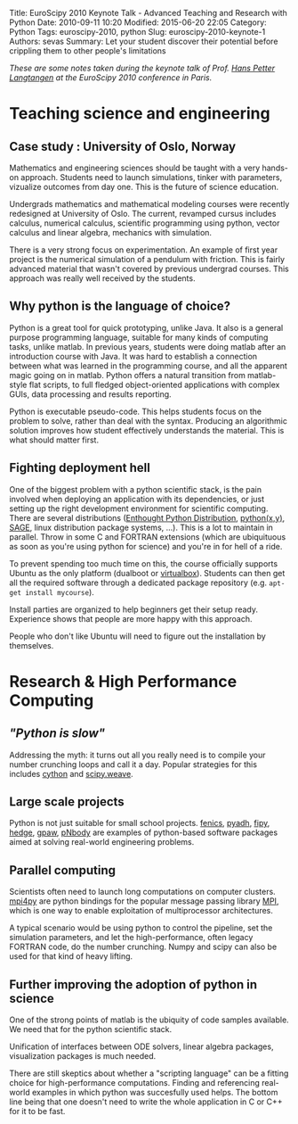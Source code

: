 Title: EuroScipy 2010 Keynote Talk - Advanced Teaching and Research with Python 
Date: 2010-09-11 10:20
Modified: 2015-06-20 22:05
Category: Python
Tags: euroscipy-2010, python
Slug: euroscipy-2010-keynote-1
Authors: sevas
Summary: Let your student discover their potential before crippling them to other people's limitations


*These are some notes taken during the keynote talk of Prof.
[Hans Petter Langtangen](http://vefur.simula.no/~hpl/) at the
EuroScipy 2010 conference in Paris.*



# Teaching science and engineering

## Case study : University of Oslo, Norway

Mathematics and engineering sciences should be taught with a very
hands-on approach. Students need to launch simulations, tinker
with parameters, vizualize outcomes from day one. This is the
future of science education.

Undergrads mathematics and mathematical modeling courses were recently
redesigned at University of Oslo.
The current, revamped cursus includes calculus, numerical calculus,
scientific programming using python, 
vector calculus and linear algebra, mechanics with simulation.

There is a very strong focus on experimentation.
An example of first year project is the numerical simulation of a
pendulum with friction. This is fairly advanced material that wasn't
covered by previous undergrad courses. This approach was really well
received by the students.



## Why python is the language of choice?

Python is a great tool for quick prototyping, unlike Java. It also is a
general purpose programming language, suitable for many kinds of computing tasks,
unlike matlab.
In previous years, students were doing matlab after an introduction
course with Java. It was hard to establish a connection between what
was learned in the programming course, and all the apparent magic going on in matlab. 
Python offers a natural transition from matlab-style flat
scripts, to full fledged object-oriented applications with complex
GUIs, data processing and results reporting.

Python is executable pseudo-code. This helps students focus on the problem
to solve, rather than deal with the syntax. Producing an algorithmic
solution improves how student effectively understands the material. This
is what should matter first.



## Fighting deployment hell

One of the biggest problem with a python scientific stack, is the pain involved
when deploying an application with its dependencies, or just
setting up the right development environment for scientific computing.
There are several distributions ([Enthought Python Distribution](http://www.enthought.com/products/epd.php), [python(x,y)](http://www.pythonxy.com/), [SAGE](http://www.sagemath.org/), linux distribution
package systems, ...). This is a lot to maintain in parallel.
Throw in some C and FORTRAN extensions (which are ubiquituous as soon
as you're using python for science) and you're in for hell of a
ride.

To prevent spending too much time on this, the course officially
supports Ubuntu as the only platform (dualboot or
[virtualbox](http://www.virtualbox.org/)). Students can then get all
the required software through a dedicated package repository (e.g. `apt-get install
mycourse`).

Install parties are organized to help beginners get their setup ready.
Experience shows that people are more happy with this approach.

People who don't like Ubuntu will need to figure out the installation by themselves.



# Research & High Performance Computing


## *"Python is slow"*

Addressing the myth: it turns out all you really need
is to compile your number crunching loops and call it a day. Popular strategies for
this includes [cython](http://www.cython.org/) and
[scipy.weave](http://www.scipy.org/Weave). 



## Large scale projects

Python is not just suitable for small school projects. 
[fenics](http://www.fenicsproject.org), [pyadh](https://adh.usace.army.mil/pyadh/),
[fipy](http://www.ctcms.nist.gov/fipy/), [hedge](http://mathema.tician.de/software/hedge),
[gpaw](https://wiki.fysik.dtu.dk/gpaw/),
[pNbody](http://obswww.unige.ch/~revaz/pNbody/) are examples of
python-based software packages aimed at solving real-world engineering
problems. 



## Parallel computing

Scientists often need to launch long computations on computer
clusters. 
[mpi4py](http://mpi4py.scipy.org/docs/usrman/index.html) are python
bindings for the popular message passing library
[MPI](http://www.mpi-forum.org/), which is one way to enable
exploitation of multiprocessor architectures.

A typical scenario would be using python to control the pipeline, set
the simulation parameters, and let the high-performance, often legacy FORTRAN code, do
the number crunching. Numpy and scipy can also be used for
that kind of heavy lifting.


## Further improving the adoption of python in science

One of the strong points of matlab is the ubiquity of code samples
available. We need that for the python scientific stack. 

Unification of interfaces between
ODE solvers, linear algebra packages, visualization packages is much
needed.

There are still skeptics about whether a "scripting language" can be a
fitting choice for high-performance computations. Finding and referencing
real-world examples in which python was succesfully used helps. The
bottom line being that one doesn't need to write the whole application
in C or C++ for it to be fast.


